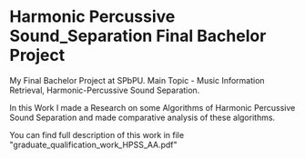 # Harmonic Percussive Sound_Separation Final Bachelor Project
My Final Bachelor Project at SPbPU. Main Topic - Music Information Retrieval, Harmonic-Percussive Sound Separation.

In this Work I made a Research on some Algorithms of Harmonic Percussive Sound Separation and made comparative analysis of these algorithms.

You can find full description of this work in file "graduate_qualification_work_HPSS_AA.pdf"
